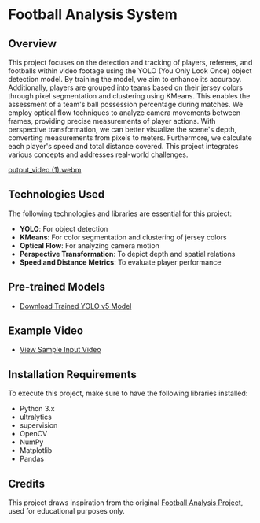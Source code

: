 # Football Analysis System

## Overview
This project focuses on the detection and tracking of players, referees, and footballs within video footage using the YOLO (You Only Look Once) object detection model. By training the model, we aim to enhance its accuracy. Additionally, players are grouped into teams based on their jersey colors through pixel segmentation and clustering using KMeans. This enables the assessment of a team's ball possession percentage during matches. We employ optical flow techniques to analyze camera movements between frames, providing precise measurements of player actions. With perspective transformation, we can better visualize the scene's depth, converting measurements from pixels to meters. Furthermore, we calculate each player's speed and total distance covered. This project integrates various concepts and addresses real-world challenges.

[output_video (1).webm](https://github.com/user-attachments/assets/409687ef-da3e-4987-a6aa-8caa42fcdefd)

## Technologies Used
The following technologies and libraries are essential for this project:
- **YOLO**: For object detection
- **KMeans**: For color segmentation and clustering of jersey colors
- **Optical Flow**: For analyzing camera motion
- **Perspective Transformation**: To depict depth and spatial relations
- **Speed and Distance Metrics**: To evaluate player performance

## Pre-trained Models
- [Download Trained YOLO v5 Model](https://drive.google.com/file/d/1DC2kCygbBWUKheQ_9cFziCsYVSRw6axK/view?usp=sharing)

## Example Video
- [View Sample Input Video](https://drive.google.com/file/d/1t6agoqggZKx6thamUuPAIdN_1zR9v9S_/view?usp=sharing)

## Installation Requirements
To execute this project, make sure to have the following libraries installed:
- Python 3.x
- ultralytics
- supervision
- OpenCV
- NumPy
- Matplotlib
- Pandas

## Credits
This project draws inspiration from the original [Football Analysis Project](https://github.com/abdullahtarek/football_analysis/tree/main), used for educational purposes only.
